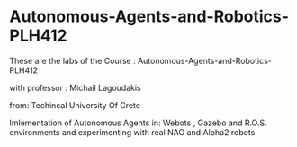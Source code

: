 # Autonomous-Agents-and-Robotics-PLH412
These are the labs of the Course : Autonomous-Agents-and-Robotics-PLH412

with professor : Michail Lagoudakis

from: Techincal University Of Crete

Imlementation of Autonomous Agents in: Webots , Gazebo and R.O.S. environments and experimenting with real NAO and Alpha2 robots.
